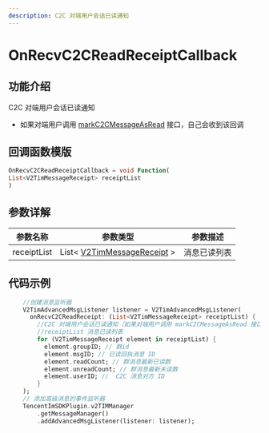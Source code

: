 ```yaml
---
description: C2C 对端用户会话已读通知
---
```


# OnRecvC2CReadReceiptCallback

## 功能介绍

C2C 对端用户会话已读通知

* 如果对端用户调用 [markC2CMessageAsRead](../v2timmessagemanager/markc2cmessageasread.md) 接口，自己会收到该回调

## 回调函数模版

```dart
OnRecvC2CReadReceiptCallback = void Function(
List<V2TimMessageReceipt> receiptList
)
```

## 参数详解

| 参数名称        | 参数类型                                                                           | 参数描述   |
| ----------- | ------------------------------------------------------------------------------ | ------ |
| receiptList | List< [V2TimMessageReceipt](../keyClass/message/v2timmessagereceipt.md) > | 消息已读列表 |

## 代码示例

```dart
    //创建消息监听器
    V2TimAdvancedMsgListener listener = V2TimAdvancedMsgListener(
      onRecvC2CReadReceipt: (List<V2TimMessageReceipt> receiptList) {
        //C2C 对端用户会话已读通知（如果对端用户调用 markC2CMessageAsRead 接口，自己会收到该回调，回调只会携带对端 userID 和对端已读 timestamp 信息）
        //receiptList 消息已读列表
        for (V2TimMessageReceipt element in receiptList) {
          element.groupID; // 群id
          element.msgID; // 已读回执消息 ID
          element.readCount; // 群消息最新已读数
          element.unreadCount; // 群消息最新未读数
          element.userID; //  C2C 消息对方 ID
        }
    );
    // 添加高级消息的事件监听器
    TencentImSDKPlugin.v2TIMManager
        .getMessageManager()
        .addAdvancedMsgListener(listener: listener);
```
